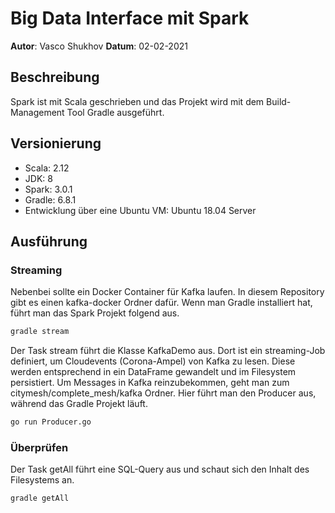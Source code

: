 # Big Data Interface mit Spark

**Autor**: Vasco Shukhov
**Datum**: 02-02-2021

## Beschreibung

Spark ist mit Scala geschrieben und das Projekt wird mit dem Build-Management Tool Gradle ausgeführt.

## Versionierung

* Scala: 2.12
* JDK: 8
* Spark: 3.0.1
* Gradle: 6.8.1
* Entwicklung über eine Ubuntu VM: Ubuntu 18.04 Server

## Ausführung

### Streaming

Nebenbei sollte ein Docker Container für Kafka laufen. In diesem Repository gibt es einen kafka-docker Ordner dafür. 
Wenn man Gradle installiert hat, führt man das Spark Projekt folgend aus.

```bash
gradle stream
```
Der Task stream führt die Klasse KafkaDemo aus. Dort ist ein streaming-Job definiert, um Cloudevents (Corona-Ampel) von Kafka zu lesen. 
Diese werden entsprechend in ein DataFrame gewandelt und im Filesystem persistiert. Um Messages in Kafka reinzubekommen, geht man zum citymesh/complete_mesh/kafka Ordner. Hier führt man den Producer aus, während das Gradle Projekt läuft.

```bash
go run Producer.go
```

### Überprüfen

Der Task getAll führt eine SQL-Query aus und schaut sich den Inhalt des Filesystems an. 

```bash
gradle getAll
```

